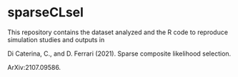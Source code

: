 # sparseCLsel

This repository contains the dataset analyzed and the R code to reproduce simulation studies and outputs in

Di Caterina, C., and D. Ferrari (2021). Sparse composite likelihood selection.

ArXiv:2107.09586.
